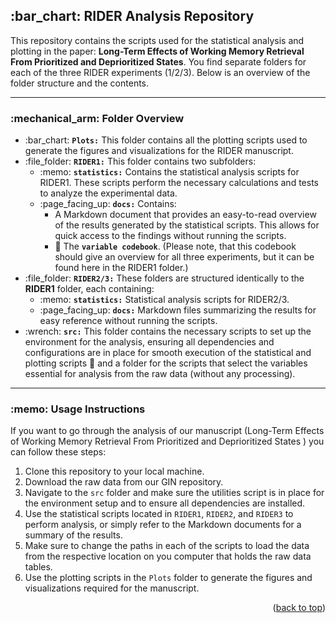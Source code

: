 <h2> :bar_chart: <strong>RIDER Analysis Repository</strong></h2>


This repository contains the scripts used for the statistical analysis and plotting in the paper: <strong>Long-Term Effects of Working Memory Retrieval From Prioritized and Deprioritized States</strong>. You find separate folders for each of the three RIDER experiments (1/2/3). Below is an overview of the folder structure and the contents.</p>

<hr>

<h3> :mechanical_arm: <strong>Folder Overview</strong></h3>

<ul>
  <li> :bar_chart: <strong><code>Plots:</code></strong> This folder contains all the plotting scripts used to generate the figures and visualizations for the RIDER manuscript.</li>

  <li> :file_folder: <strong><code>RIDER1:</code></strong> This folder contains two subfolders:
    <ul>
      <li> :memo: <strong><code>statistics:</code></strong> Contains the statistical analysis scripts for RIDER1. These scripts perform the necessary calculations and tests to analyze the experimental data.</li>
      <li> :page_facing_up: <strong><code>docs:</code></strong> Contains:
        <ul>
          <li> A Markdown document that provides an easy-to-read overview of the results generated by the statistical scripts. This allows for quick access to the findings without running the scripts.</li>
          <li> &#128213; The <strong><code>variable codebook</code></strong>. (Please note, that this codebook should give an overview for all three experiments, but it can be found here in the RIDER1 folder.)</li>
        </ul>
      </li>
    </ul>
</li>
  <li> :file_folder: <strong><code>RIDER2/3:</code></strong> These folders are structured identically to the <strong>RIDER1</strong> folder, each containing:
    <ul>
      <li> :memo: <strong><code>statistics:</code></strong> Statistical analysis scripts for RIDER2/3.</li>
      <li> :page_facing_up: <strong><code>docs:</code></strong> Markdown files summarizing the results for easy reference without running the scripts.</li>
    </ul>
  </li>

  <li> :wrench: <strong><code>src:</code></strong> This folder contains the necessary scripts to set up the environment for the analysis, ensuring all dependencies and configurations are in place for smooth execution of the statistical and plotting scripts &#128209; and a folder for the scripts that select the variables essential for analysis from the raw data (without any processing).</li>
</ul>

<hr>

<h3> :memo: <strong>Usage Instructions</strong></h3>

<p>If you want to go through the analysis of our manuscript (Long-Term Effects of Working Memory Retrieval From Prioritized and Deprioritized States
) you can follow these steps:</p>
<ol>
  <li> Clone this repository to your local machine.</li>
  <li> Download the raw data from our GIN repository.</li>
  <li> Navigate to the <code>src</code> folder and make sure the utilities script is in place for the environment setup and to ensure all dependencies are installed.</li>
  <li> Use the statistical scripts located in <code>RIDER1</code>, <code>RIDER2</code>, and <code>RIDER3</code> to perform analysis, or simply refer to the Markdown documents for a summary of the results.</li>
  <li> Make sure to change the paths in each of the scripts to load the data from the respective location on you computer that holds the raw data tables.</li>
  <li> Use the plotting scripts in the <code>Plots</code> folder to generate the figures and visualizations required for the manuscript.</li>
</ol>

<p align="right">(<a href="#readme-top">back to top</a>)</p>
